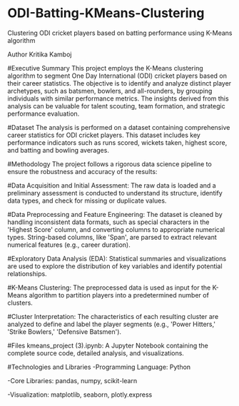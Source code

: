 # ODI-Batting-KMeans-Clustering
Clustering ODI cricket players based on batting performance using K-Means algorithm

Author
Kritika Kamboj

#Executive Summary
This project employs the K-Means clustering algorithm to segment One Day International (ODI) cricket players based on their career statistics. The objective is to identify and analyze distinct player archetypes, such as batsmen, bowlers, and all-rounders, by grouping individuals with similar performance metrics. The insights derived from this analysis can be valuable for talent scouting, team formation, and strategic performance evaluation.

#Dataset
The analysis is performed on a dataset containing comprehensive career statistics for ODI cricket players. This dataset includes key performance indicators such as runs scored, wickets taken, highest score, and batting and bowling averages.

#Methodology
The project follows a rigorous data science pipeline to ensure the robustness and accuracy of the results:

#Data Acquisition and Initial Assessment: The raw data is loaded and a preliminary assessment is conducted to understand its structure, identify data types, and check for missing or duplicate values.

#Data Preprocessing and Feature Engineering: The dataset is cleaned by handling inconsistent data formats, such as special characters in the 'Highest Score' column, and converting columns to appropriate numerical types. String-based columns, like 'Span', are parsed to extract relevant numerical features (e.g., career duration).

#Exploratory Data Analysis (EDA): Statistical summaries and visualizations are used to explore the distribution of key variables and identify potential relationships.

#K-Means Clustering: The preprocessed data is used as input for the K-Means algorithm to partition players into a predetermined number of clusters.

#Cluster Interpretation: The characteristics of each resulting cluster are analyzed to define and label the player segments (e.g., 'Power Hitters,' 'Strike Bowlers,' 'Defensive Batsmen').

#Files
kmeans_project (3).ipynb: A Jupyter Notebook containing the complete source code, detailed analysis, and visualizations.

#Technologies and Libraries
-Programming Language: Python

-Core Libraries: pandas, numpy, scikit-learn

-Visualization: matplotlib, seaborn, plotly.express







